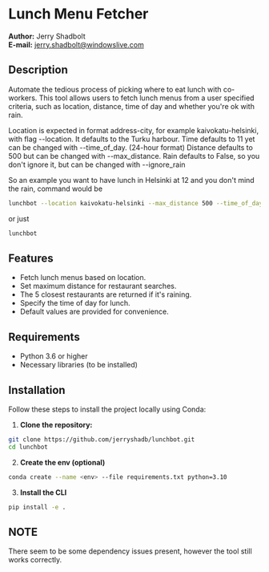 # Lunch Menu Fetcher

**Author:** Jerry Shadbolt  
**E-mail:** [jerry.shadbolt@windowslive.com](mailto:jerry.shadbolt@windowslive.com)

## Description

Automate the tedious process of picking where to eat lunch with co-workers. This tool allows users to fetch lunch menus from a user specified criteria, such as location, distance, time of day and whether you're ok with rain. 

Location is expected in format address-city, for example kaivokatu-helsinki, with flag --location. It defaults to the Turku harbour.
Time defaults to 11 yet can be changed with --time_of_day. (24-hour format)
Distance defaults to 500 but can be changed with --max_distance.
Rain defaults to False, so you don't ignore it, but can be changed with --ignore_rain

So an example you want to have lunch in Helsinki at 12 and you don't mind the rain, command would be 
```bash
lunchbot --location kaivokatu-helsinki --max_distance 500 --time_of_day 12 --ingore_rain
```
or just
```bash
lunchbot
```
## Features

- Fetch lunch menus based on location.
- Set maximum distance for restaurant searches.
- The 5 closest restaurants are returned if it's raining.
- Specify the time of day for lunch.
- Default values are provided for convenience.

## Requirements

- Python 3.6 or higher
- Necessary libraries (to be installed)

## Installation

Follow these steps to install the project locally using Conda:

1. **Clone the repository:**
```bash
git clone https://github.com/jerryshadb/lunchbot.git
cd lunchbot
```
2. **Create the env (optional)** 
```bash
conda create --name <env> --file requirements.txt python=3.10
```
3. **Install the CLI**
```bash
pip install -e .
```


## NOTE
There seem to be some dependency issues present, however the tool still works correctly.